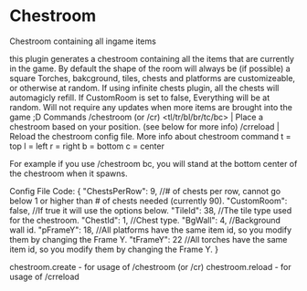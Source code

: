# Chestroom
Chestroom containing all ingame items

this plugin generates a chestroom containing all the items that are currently in the game.
By default the shape of the room will always be (if possible) a square
Torches, bakcground, tiles, chests and platforms are customizeable, or otherwise at random.
If using infinite chests plugin, all the chests will automagicly refill.
If CustomRoom is set to false, Everything will be at random.
Will not require any updates when more items are brought into the game ;D
Commands
/chestroom (or /cr) <tl/tr/bl/br/tc/bc> | Place a chestroom based on your position. (see below for more info)
/crreload | Reload the chestroom config file.
More info about chestroom command
t = top
l = left
r = right
b = bottom
c = center

For example if you use /chestroom bc, you will stand at the bottom center of the chestroom when it spawns.

Config File
Code:
{
    "ChestsPerRow": 9, //# of chests per row, cannot go below 1 or higher than # of chests needed (currently 90).
    "CustomRoom": false, //If true it will use the options below.
    "TileId": 38, //The tile type used for the chestroom.
    "ChestId": 1, //Chest type.
    "BgWall": 4, //Background wall id.
    "pFrameY": 18, //All platforms have the same item id, so you modify them by changing the Frame Y.
    "tFrameY": 22 //All torches have the same item id, so you modify them by changing the Frame Y.
}

chestroom.create - for usage of /chestroom (or /cr)
chestroom.reload - for usage of /crreload 
